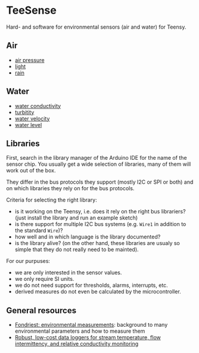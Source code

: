 # TeeSense

Hard- and software for environmental sensors (air and water) for Teensy.

## Air

- [air pressure](airpressure/)
- [light](light/)
- [rain](rain/)

## Water

- [water conductivity](conductivity/)
- [turbitity](turbitity/)
- [water velocity](velocity/)
- [water level](waterlevel/)


## Libraries

First, search in the library manager of the Arduino IDE for the name
of the sensor chip. You usually get a wide selection of libraries, many of
them will work out of the box.

They differ in the bus protocols they support (mostly I2C or SPI or
both) and on which libraries they rely on for the bus protocols.

Criteria for selecting the right library:
- is it working on the Teensy, i.e. does it rely on the right bus librariers?
  (just install the library and run an example sketch)
- is there support for multiple I2C bus systems (e.g. `Wire1` in addition to the standard `Wire`)?
- how well and in which language is the library documented?
- is the library alive? (on the other hand, these libraries are usualy
  so simple that they do not really need to be mainted).

For our purpuses:
- we are only interested in the sensor values.
- we only require SI units.
- we do not need support for thresholds, alarms, interrupts, etc.
- derived measures do not even be calculated by the microcontroller.


## General resources

- [Fondriest: environmental
  measurements](https://www.fondriest.com/environmental-measurements/):
  background to many environmental parameters and how to measure them
- [Robust, low-cost data loggers for stream temperature, flow intermittency, and relative conductivity monitoring](https://agupubs.onlinelibrary.wiley.com/doi/pdf/10.1002/2013WR015158)
